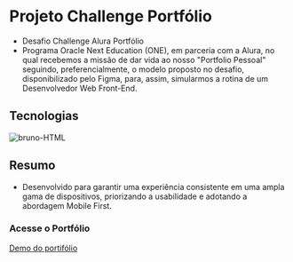 # Projeto Challenge Portfólio
- Desafio Challenge Alura Portfólio <br>
- Programa Oracle Next Education (ONE), em parceria com a Alura, no qual recebemos a missão de dar vida ao nosso "Portfolio Pessoal" seguindo, preferencialmente, o modelo proposto no desafio, disponibilizado pelo Figma, para, assim, simularmos a rotina de um Desenvolvedor Web Front-End.

## Tecnologias
<div style="display: inline_block">
  <img align="center" alt="bruno-HTML" src="https://skillicons.dev/icons?i=html,css,js,figma,git,github" />  
</div>

## Resumo
- Desenvolvido para garantir uma experiência consistente em uma ampla gama de dispositivos, priorizando a usabilidade e adotando a abordagem Mobile First.

### Acesse o Portfólio
[Demo do portifólio](https://portifolio-eight-sigma-22.vercel.app/)
